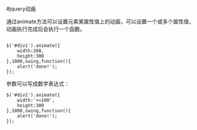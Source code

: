 #jquery动画

通过animate方法可以设置元素某属性值上的动画，可以设置一个或多个属性值，动画执行完成后会执行一个函数。

```

$('#div1').animate({
    width:300,
    height:300
},1000,swing,function(){
    alert('done!');
});
```


参数可以写成数字表达式：

```
$('#div1').animate({
    width:'+=100',
    height:300
},1000,swing,function(){
    alert('done!');
});
```
